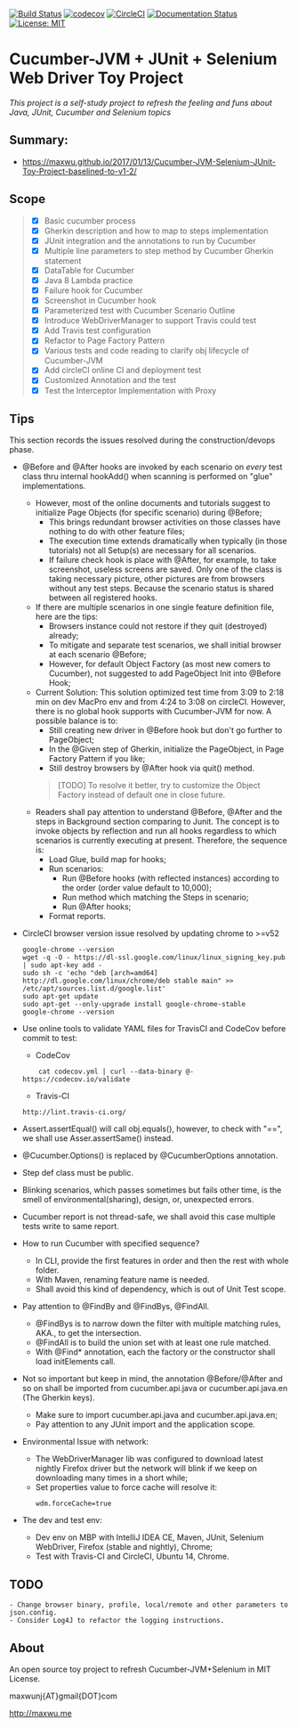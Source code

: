 [![Build Status](https://travis-ci.org/maxwu/cucumber-java-toy.svg?branch=master)](https://travis-ci.org/maxwu/cucumber-java-toy)
[![codecov](https://codecov.io/gh/maxwu/cucumber-java-toy/branch/master/graph/badge.svg)](https://codecov.io/gh/maxwu/cucumber-java-toy)
[![CircleCI](https://circleci.com/gh/maxwu/cucumber-java-toy.svg?style=svg)](https://circleci.com/gh/maxwu/cucumber-java-toy)
[![Documentation Status](https://readthedocs.org/projects/cucumber-java-toy/badge/?version=latest)](http://cucumber-java-toy.readthedocs.io/en/latest/?badge=latest)
[![License: MIT](https://img.shields.io/badge/License-MIT-yellow.svg)](https://opensource.org/licenses/MIT)

# Cucumber-JVM + JUnit + Selenium Web Driver Toy Project

*This project is a self-study project to refresh the feeling and funs about Java, JUnit, Cucumber and Selenium topics*

## Summary:
 
 - https://maxwu.github.io/2017/01/13/Cucumber-JVM-Selenium-JUnit-Toy-Project-baselined-to-v1-2/

## Scope
>* [X] Basic cucumber process
>* [X] Gherkin description and how to map to steps implementation
>* [X] JUnit integration and the annotations to run by Cucumber
>* [X] Multiple line parameters to step method by Cucumber Gherkin statement
>* [X] DataTable for Cucumber 
>* [X] Java 8 Lambda practice
>* [X] Failure hook for Cucumber
>* [X] Screenshot in Cucumber hook
>* [X] Parameterized test with Cucumber Scenario Outline
>* [X] Introduce WebDriverManager to support Travis could test
>* [X] Add Travis test configuration
>* [X] Refactor to Page Factory Pattern
>* [X] Various tests and code reading to clarify obj lifecycle of Cucumber-JVM
>* [X] Add circleCI online CI and deployment test
>* [X] Customized Annotation and the test
>* [X] Test the Interceptor Implementation with Proxy

## Tips
This section records the issues resolved during the construction/devops phase.

- @Before and @After hooks are invoked by each scenario on *every* test class thru internal hookAdd() when scanning is performed on "glue" implementations.
    - However, most of the online documents and tutorials suggest to initialize Page Objects (for specific scenario) during @Before;
        - This brings redundant browser activities on those classes have nothing to do with other feature files;
        - The execution time extends dramatically when typically (in those tutorials) not all Setup(s) are necessary for all scenarios.
        - If failure check hook is place with @After, for example, to take screenshot, useless screens are saved. 
          Only one of the class is taking necessary picture, other pictures are from browsers without any test steps.
          Because the scenario status is shared between all registered hooks.
    - If there are multiple scenarios in one single feature definition file, here are the tips:
        - Browsers instance could not restore if they quit (destroyed) already;
        - To mitigate and separate test scenarios, we shall initial browser at each scenario @Before;
        - However, for default Object Factory (as most new comers to Cucumber), not suggested to add PageObject Init into @Before Hook;
    - Current Solution:
      This solution optimized test time from 3:09 to 2:18 min on dev MacPro env and from 4:24 to 3:08 on circleCI.
      However, there is no global hook supports with Cucumber-JVM for now. A possible balance is to:
        - Still creating new driver in @Before hook but don't go further to PageObject;
        - In the @Given step of Gherkin, initialize the PageObject, in Page Factory Pattern if you like;
        - Still destroy browsers by @After hook via quit() method.
        > [TODO] To resolve it better, try to customize the Object Factory instead of default one in close future.
    - Readers shall pay attention to understand @Before, @After and the steps in Background section comparing to Junit.
      The concept is to invoke objects by reflection and run all hooks regardless to which scenarios is currently executing at present.
      Therefore, the sequence is:
        - Load Glue, build map for hooks;
        - Run scenarios:
            - Run @Before hooks (with reflected instances) according to the order (order value default to 10,000);
            - Run method which matching the Steps in scenario;
            - Run @After hooks;
        - Format reports.
        
        
- CircleCI browser version issue resolved by updating chrome to >=v52
    ```
    google-chrome --version
    wget -q -O - https://dl-ssl.google.com/linux/linux_signing_key.pub | sudo apt-key add -
    sudo sh -c 'echo "deb [arch=amd64] http://dl.google.com/linux/chrome/deb stable main" >> /etc/apt/sources.list.d/google.list'
    sudo apt-get update
    sudo apt-get --only-upgrade install google-chrome-stable
    google-chrome --version
    ```
    
- Use online tools to validate YAML files for TravisCI and CodeCov before commit to test:
    - CodeCov
    
    ```
        cat codecov.yml | curl --data-binary @- https://codecov.io/validate
    ```
    
    - Travis-CI
    
    ```
    http://lint.travis-ci.org/
    ```
    
- Assert.assertEqual() will call obj.equals(), however, to check with "==", we shall use Asser.assertSame() instead.

- @Cucumber.Options() is replaced by @CucumberOptions annotation.

- Step def class must be public.

- Blinking scenarios, which passes sometimes but fails other time, is the smell of environmental(sharing), design, or, unexpected errors.

- Cucumber report is not thread-safe, we shall avoid this case multiple tests write to same report.

- How to run Cucumber with specified sequence?
    - In CLI, provide the first features in order and then the rest with whole folder.
    - With Maven, renaming feature name is needed.
    * Shall avoid this kind of dependency, which is out of Unit Test scope.

- Pay attention to @FindBy and @FindBys, @FindAll.
    - @FindBys is to narrow down the filter with multiple matching rules, AKA., to get the intersection.
    - @FindAll is to build the union set with at least one rule matched.
    - With @Find* annotation, each the factory or the constructor shall load initElements call.

- Not so important but keep in mind, the annotation @Before/@After and so on shall be imported from cucumber.api.java or cucumber.api.java.en (The Gherkin keys).
    - Make sure to import cucumber.api.java and cucumber.api.java.en;
    - Pay attention to any JUnit import and the application scope.

- Environmental Issue with network:
    - The WebDriverManager lib was configured to download latest nightly Firefox driver but the network will blink if we keep on downloading many times in a short while;
    - Set properties value to force cache will resolve it:
        ```
        wdm.forceCache=true
        ```
- The dev and test env:
    - Dev env on MBP with IntelliJ IDEA CE, Maven, JUnit, Selenium WebDriver, Firefox (stable and nightly), Chrome;
    - Test with Travis-CI and CircleCI, Ubuntu 14, Chrome.
    
## TODO

```
- Change browser binary, profile, local/remote and other parameters to json.config.
- Consider Log4J to refactor the logging instructions.
```

## About

An open source toy project to refresh Cucumber-JVM+Selenium in MIT License.

maxwunj{AT}gmail{DOT}com 

http://maxwu.me